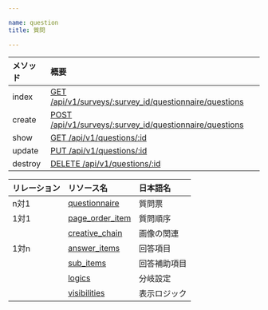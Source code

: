 ```yaml
---

name: question
title: 質問

---
```


|メソッド|概要|
|:---|:---|
|index|[GET /api/v1/surveys/:survey_id/questionnaire/questions](#question_index)|
|create|[POST /api/v1/surveys/:survey_id/questionnaire/questions](#question_create)|
|show|[GET /api/v1/questions/:id](#question_show)|
|update|[PUT /api/v1/questions/:id](#question_update)|
|destroy|[DELETE /api/v1/questions/:id](#question_delete)|

|リレーション|リソース名|日本語名|
|:---|:---|:---|
|n対1|[questionnaire](#questionnaire)|質問票|
|1対1|[page_order_item](#page_order_item)|質問順序|
||[creative_chain](#creative_chain)|画像の関連|
|1対n|[answer_items](#answer_item)|回答項目|
||[sub_items](#sub_item)|回答補助項目|
||[logics](#logic)|分岐設定|
||[visibilities](#visibility)|表示ロジック|


